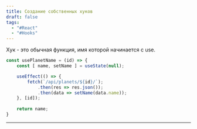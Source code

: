 ```yaml
---
title: Создание собственных хуков
draft: false
tags:
  - "#React"
  - "#Hooks"
---
```

Хук - это обычная функция, имя которой начинается с use.

```jsx
const usePlanetName = (id) => {
	const [ name, setName ] = useState(null);

	useEffect(() => {
		fetch(`/api/planets/${id}/`);
			.then(res => res.json());
			.then(data => setName(data.name));
	}, [id]);
	
	return name;
}
```

_____

